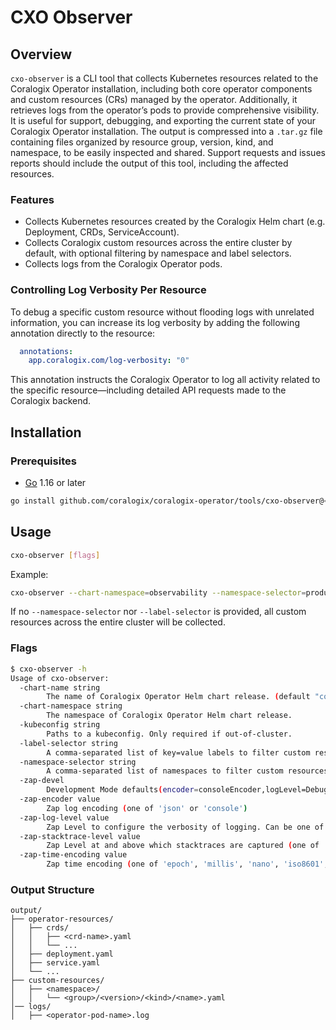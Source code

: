 # CXO Observer

## Overview
`cxo-observer` is a CLI tool that collects Kubernetes resources related to the Coralogix Operator installation, including both core operator components and custom resources (CRs) managed by the operator.
Additionally, it retrieves logs from the operator’s pods to provide comprehensive visibility.
It is useful for support, debugging, and exporting the current state of your Coralogix Operator installation.
The output is compressed into a `.tar.gz` file containing files organized by resource group, version, kind, and namespace, to be easily inspected and shared.
Support requests and issues reports should include the output of this tool, including the affected resources.

### Features
- Collects Kubernetes resources created by the Coralogix Helm chart (e.g. Deployment, CRDs, ServiceAccount).
- Collects Coralogix custom resources across the entire cluster by default, with optional filtering by namespace and label selectors.
- Collects logs from the Coralogix Operator pods.

### Controlling Log Verbosity Per Resource
To debug a specific custom resource without flooding logs with unrelated information, you can increase its log verbosity by adding the following annotation directly to the resource:

```yaml
  annotations:
    app.coralogix.com/log-verbosity: "0"
```

This annotation instructs the Coralogix Operator to log all activity related to the specific resource—including detailed API requests made to the Coralogix backend.


## Installation
### Prerequisites

- [Go](https://golang.org/doc/install) 1.16 or later

```bash
go install github.com/coralogix/coralogix-operator/tools/cxo-observer@<your-operator-version>
```

## Usage

```bash
cxo-observer [flags]
```

Example:
```bash
cxo-observer --chart-namespace=observability --namespace-selector=production,staging --label-selector=team=backend,app=api
```

If no `--namespace-selector` nor `--label-selector` is provided, all custom resources across the entire cluster will be collected.

### Flags
```bash
$ cxo-observer -h
Usage of cxo-observer:
  -chart-name string
        The name of Coralogix Operator Helm chart release. (default "coralogix-operator")
  -chart-namespace string
        The namespace of Coralogix Operator Helm chart release.
  -kubeconfig string
        Paths to a kubeconfig. Only required if out-of-cluster.
  -label-selector string
        A comma-separated list of key=value labels to filter custom resources.
  -namespace-selector string
        A comma-separated list of namespaces to filter custom resources.
  -zap-devel
        Development Mode defaults(encoder=consoleEncoder,logLevel=Debug,stackTraceLevel=Warn). Production Mode defaults(encoder=jsonEncoder,logLevel=Info,stackTraceLevel=Error)
  -zap-encoder value
        Zap log encoding (one of 'json' or 'console')
  -zap-log-level value
        Zap Level to configure the verbosity of logging. Can be one of 'debug', 'info', 'error', or any integer value > 0 which corresponds to custom debug levels of increasing verbosity
  -zap-stacktrace-level value
        Zap Level at and above which stacktraces are captured (one of 'info', 'error', 'panic').
  -zap-time-encoding value
        Zap time encoding (one of 'epoch', 'millis', 'nano', 'iso8601', 'rfc3339' or 'rfc3339nano'). Defaults to 'epoch'.
```

### Output Structure
```text
output/
├── operator-resources/
│   ├── crds/
│   │   ├── <crd-name>.yaml
│   │   └── ...
│   ├── deployment.yaml
│   ├── service.yaml   
│   └── ...
├── custom-resources/
│   ├── <namespace>/
│   │   └── <group>/<version>/<kind>/<name>.yaml
│── logs/
│   ├── <operator-pod-name>.log
```